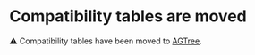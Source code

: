 # Compatibility tables are moved

:warning: Compatibility tables have been moved to [AGTree][agtree-compatibility-tables].

[agtree-compatibility-tables]: https://github.com/AdguardTeam/tsurlfilter/tree/master/packages/agtree/src/compatibility-tables

